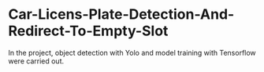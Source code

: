 # Car-Licens-Plate-Detection-And-Redirect-To-Empty-Slot
In the project, object detection with Yolo and model training with Tensorflow were carried out.
